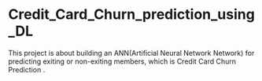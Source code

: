 # Credit_Card_Churn_prediction_using_DL
This project is about building an ANN(Artificial Neural Network Network) for predicting exiting or non-exiting members, which is Credit Card Churn Prediction . 
